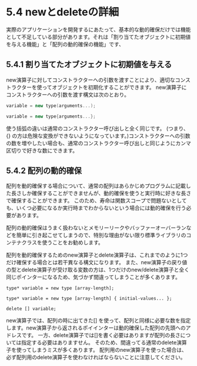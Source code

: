 # 5.4 newとdeleteの詳細　
実際のアプリケーションを開発するにあたって、基本的な動的確保だけでは機能として不足している部分があります。それは「割り当てたオブジェクトに初期値を与える機能」と「配列の動的確保の機能」です、

## 5.4.1 割り当てたオブジェクトに初期値を与える
new演算子に対してコンストラクターへの引数を渡すことにより、適切なコンストラクターを使ってオブジェクトを初期化することができます。
new演算子にコンストラクターへの引数を渡す構文は次のとおり。
```C++
variable = new type(arguments...);

variable = new type{arguments...};
```

使う括弧の違いは通常のコンストラクター呼び出しと全く同じです。 (つまり、{} の方は危険な変換ができないようになっています。)コンストラクターへの引数の数を増やしたい場合も、通常のコンストラクター呼び出しと同じようにカンマ区切りで好きな数にできます。

## 5.4.2 配列の動的確保
配列を動的確保する場合について、通常の配列はあらかじめプログラムに記載した長さしか確保することができませんが、動的確保を使うと実行時に好きな長さで確保することができます。
このため、寿命は関数スコープで問題ないとしても、いくつ必要になるか実行時までわからないという場合には動的確保を行う必要があります。

配列の動的確保はうまく扱わないとメモリーリークやバッファーオーバーランなどを簡単に引き起こせてしまうので、特別な理由がない限り標準ライブラリのコンテナクラスを使うことをお勧めします。

配列を動的確保するためのnew演算子とdelete演算子は、これまでのように1つだけ確保する場合とは若干異なる構文になります。
また、new演算子の戻り値の型とdelete演算子が受け取る変数の方は、1つだけのnew/delete演算子と全く同じポインターになるため、気づかず間違ってしまうことが多くあります。
```C++: 配列の動的確保
type* variable = new type [array-length];

type* variable = new type [array-length] { initial-values... };
```

```C++: 動的確保した配列のdelete
delete [] variable;
```

new演算子では、配列の時に出てきた[] を使って、配列と同様に必要な数を指定します。new演算子から返されるポイインターは動的確保した配列の先頭へのアドレスです。
一方、delete演算子では[]を書く必要はありますが配列の長さについては指定する必要はありますせん。
そのため、間違ってる通常のdelete演算子を使ってしまうミスが多くあります。
配列用のnew演算子を使った場合は、必ず配列用のdelete演算子を使わなければならないことに注意してください。


